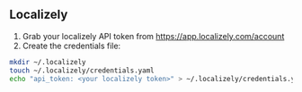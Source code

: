 ## Localizely

1. Grab your localizely API token from <https://app.localizely.com/account>
2. Create the credentials file:

```bash
mkdir ~/.localizely
touch ~/.localizely/credentials.yaml
echo "api_token: <your localizely token>" > ~/.localizely/credentials.yaml
```